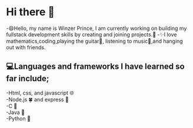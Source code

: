 # Hi there 👋
-😄Hello, my name is Winzer Prince, I am currently working on building my fullstack development skills by creating and joining projects.🚀
-✨I love mathematics,coding,playing the guitar🎸, listening to music🎵,and hanging out with friends.
## 💻Languages and frameworks I have learned so far include;
  -Html, css, and javascript 🌐  
  -Node.js 🍀 and express 🚀  
  -C 🔵  
  -Java 🍵  
  -Python 🐍  


